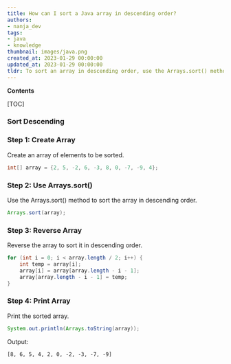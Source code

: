 ```yaml
---
title: How can I sort a Java array in descending order?
authors:
- nanja_dev
tags:
- java
- knowledge
thumbnail: images/java.png
created_at: 2023-01-29 00:00:00
updated_at: 2023-01-29 00:00:00
tldr: To sort an array in descending order, use the Arrays.sort() method with the Collections.reverseOrder() comparator.
---
```


**Contents**

[TOC]

### Sort Descending

### Step 1: Create Array
Create an array of elements to be sorted.

```java
int[] array = {2, 5, -2, 6, -3, 8, 0, -7, -9, 4};
```

### Step 2: Use Arrays.sort()
Use the Arrays.sort() method to sort the array in descending order.

```java
Arrays.sort(array);
```

### Step 3: Reverse Array
Reverse the array to sort it in descending order.

```java
for (int i = 0; i < array.length / 2; i++) {
    int temp = array[i];
    array[i] = array[array.length - i - 1];
    array[array.length - i - 1] = temp;
}
```

### Step 4: Print Array
Print the sorted array.

```java
System.out.println(Arrays.toString(array));
```

Output:
```
[8, 6, 5, 4, 2, 0, -2, -3, -7, -9]
```
